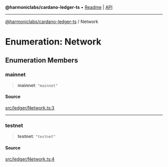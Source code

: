 **@harmoniclabs/cardano-ledger-ts** • [Readme](../README.md) \| [API](../globals.md)

***

[@harmoniclabs/cardano-ledger-ts](../README.md) / Network

# Enumeration: Network

## Enumeration Members

### mainnet

> **mainnet**: `"mainnet"`

#### Source

[src/ledger/Network.ts:3](https://github.com/HarmonicLabs/cardano-ledger-ts/blob/d1659b0/src/ledger/Network.ts#L3)

***

### testnet

> **testnet**: `"testnet"`

#### Source

[src/ledger/Network.ts:4](https://github.com/HarmonicLabs/cardano-ledger-ts/blob/d1659b0/src/ledger/Network.ts#L4)
